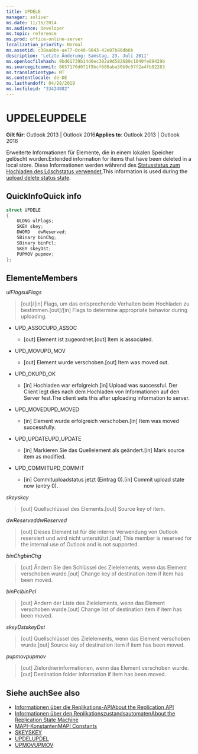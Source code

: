 ```yaml
---
title: UPDELE
manager: soliver
ms.date: 11/16/2014
ms.audience: Developer
ms.topic: reference
ms.prod: office-online-server
localization_priority: Normal
ms.assetid: c38aa8be-ae77-0c40-9843-42e07b80db6b
description: 'Letzte Änderung: Samstag, 23. Juli 2011'
ms.openlocfilehash: 9bd61739b14d0ec382a9d582689c1049fe89429b
ms.sourcegitcommit: 8657170d071f9bcf680aba50b9c07f2a4fb82283
ms.translationtype: MT
ms.contentlocale: de-DE
ms.lasthandoff: 04/28/2019
ms.locfileid: "33424882"
---
```

# <a name="updele"></a><span data-ttu-id="7b438-103">UPDELE</span><span class="sxs-lookup"><span data-stu-id="7b438-103">UPDELE</span></span>

<span data-ttu-id="7b438-104">**Gilt für**: Outlook 2013 | Outlook 2016</span><span class="sxs-lookup"><span data-stu-id="7b438-104">**Applies to**: Outlook 2013 | Outlook 2016</span></span> 
  
<span data-ttu-id="7b438-105">Erweiterte Informationen für Elemente, die in einem lokalen Speicher gelöscht wurden.</span><span class="sxs-lookup"><span data-stu-id="7b438-105">Extended information for items that have been deleted in a local store.</span></span> <span data-ttu-id="7b438-106">Diese Informationen werden während des [Statusstatus zum Hochladen des Löschstatus verwendet.](upload-delete-status-state.md)</span><span class="sxs-lookup"><span data-stu-id="7b438-106">This information is used during the [upload delete status state](upload-delete-status-state.md).</span></span>
  
## <a name="quick-info"></a><span data-ttu-id="7b438-107">QuickInfo</span><span class="sxs-lookup"><span data-stu-id="7b438-107">Quick info</span></span>

```cpp
struct UPDELE 
{ 
    ULONG ulFlags; 
    SKEY skey; 
    DWORD   dwReserved; 
    SBinary binChg; 
    SBinary binPcl; 
    SKEY skeyDst; 
    PUPMOV pupmov; 
};
```

## <a name="members"></a><span data-ttu-id="7b438-108">Elemente</span><span class="sxs-lookup"><span data-stu-id="7b438-108">Members</span></span>

<span data-ttu-id="7b438-109">_ulFlags_</span><span class="sxs-lookup"><span data-stu-id="7b438-109">_ulFlags_</span></span>
  
> <span data-ttu-id="7b438-110">[out]/[in] Flags, um das entsprechende Verhalten beim Hochladen zu bestimmen.</span><span class="sxs-lookup"><span data-stu-id="7b438-110">[out]/[in] Flags to determine appropriate behavior during uploading.</span></span>
    
  - <span data-ttu-id="7b438-111">UPD_ASSOC</span><span class="sxs-lookup"><span data-stu-id="7b438-111">UPD_ASSOC</span></span>
    
    - <span data-ttu-id="7b438-112">[out] Element ist zugeordnet.</span><span class="sxs-lookup"><span data-stu-id="7b438-112">[out] Item is associated.</span></span>
    
  - <span data-ttu-id="7b438-113">UPD_MOV</span><span class="sxs-lookup"><span data-stu-id="7b438-113">UPD_MOV</span></span>
    
    - <span data-ttu-id="7b438-114">[out] Element wurde verschoben.</span><span class="sxs-lookup"><span data-stu-id="7b438-114">[out] Item was moved out.</span></span>
    
  - <span data-ttu-id="7b438-115">UPD_OK</span><span class="sxs-lookup"><span data-stu-id="7b438-115">UPD_OK</span></span> 
    
    - <span data-ttu-id="7b438-116">[in] Hochladen war erfolgreich.</span><span class="sxs-lookup"><span data-stu-id="7b438-116">[in] Upload was successful.</span></span> <span data-ttu-id="7b438-117">Der Client legt dies nach dem Hochladen von Informationen auf den Server fest.</span><span class="sxs-lookup"><span data-stu-id="7b438-117">The client sets this after uploading information to server.</span></span>
    
  - <span data-ttu-id="7b438-118">UPD_MOVED</span><span class="sxs-lookup"><span data-stu-id="7b438-118">UPD_MOVED</span></span>
    
    - <span data-ttu-id="7b438-119">[in] Element wurde erfolgreich verschoben.</span><span class="sxs-lookup"><span data-stu-id="7b438-119">[in] Item was moved successfully.</span></span>
    
  - <span data-ttu-id="7b438-120">UPD_UPDATE</span><span class="sxs-lookup"><span data-stu-id="7b438-120">UPD_UPDATE</span></span>
    
    - <span data-ttu-id="7b438-121">[in] Markieren Sie das Quellelement als geändert.</span><span class="sxs-lookup"><span data-stu-id="7b438-121">[in] Mark source item as modified.</span></span>
    
  - <span data-ttu-id="7b438-122">UPD_COMMIT</span><span class="sxs-lookup"><span data-stu-id="7b438-122">UPD_COMMIT</span></span>
    
    - <span data-ttu-id="7b438-123">[in] Commituploadstatus jetzt (Eintrag 0).</span><span class="sxs-lookup"><span data-stu-id="7b438-123">[in] Commit upload state now (entry 0).</span></span>
    
<span data-ttu-id="7b438-124">_skey_</span><span class="sxs-lookup"><span data-stu-id="7b438-124">_skey_</span></span>
  
> <span data-ttu-id="7b438-125">[out] Quellschlüssel des Elements.</span><span class="sxs-lookup"><span data-stu-id="7b438-125">[out] Source key of item.</span></span>
    
<span data-ttu-id="7b438-126">_dwReserved_</span><span class="sxs-lookup"><span data-stu-id="7b438-126">_dwReserved_</span></span>
  
> <span data-ttu-id="7b438-127">[out] Dieses Element ist für die interne Verwendung von Outlook reserviert und wird nicht unterstützt.</span><span class="sxs-lookup"><span data-stu-id="7b438-127">[out] This member is reserved for the internal use of Outlook and is not supported.</span></span>
    
<span data-ttu-id="7b438-128">_binChg_</span><span class="sxs-lookup"><span data-stu-id="7b438-128">_binChg_</span></span>
  
> <span data-ttu-id="7b438-129">[out] Ändern Sie den Schlüssel des Zielelements, wenn das Element verschoben wurde.</span><span class="sxs-lookup"><span data-stu-id="7b438-129">[out] Change key of destination item if item has been moved.</span></span>
    
<span data-ttu-id="7b438-130">_binPcl_</span><span class="sxs-lookup"><span data-stu-id="7b438-130">_binPcl_</span></span>
  
> <span data-ttu-id="7b438-131">[out] Ändern der Liste des Zielelements, wenn das Element verschoben wurde.</span><span class="sxs-lookup"><span data-stu-id="7b438-131">[out] Change list of destination item if item has been moved.</span></span>
    
<span data-ttu-id="7b438-132">_skeyDst_</span><span class="sxs-lookup"><span data-stu-id="7b438-132">_skeyDst_</span></span>
  
> <span data-ttu-id="7b438-133">[out] Quellschlüssel des Zielelements, wenn das Element verschoben wurde.</span><span class="sxs-lookup"><span data-stu-id="7b438-133">[out] Source key of destination item if item has been moved.</span></span>
    
<span data-ttu-id="7b438-134">_pupmov_</span><span class="sxs-lookup"><span data-stu-id="7b438-134">_pupmov_</span></span>
  
> <span data-ttu-id="7b438-135">[out] Zielordnerinformationen, wenn das Element verschoben wurde.</span><span class="sxs-lookup"><span data-stu-id="7b438-135">[out] Destination folder information if item has been moved.</span></span>
    
## <a name="see-also"></a><span data-ttu-id="7b438-136">Siehe auch</span><span class="sxs-lookup"><span data-stu-id="7b438-136">See also</span></span>

- [<span data-ttu-id="7b438-137">Informationen über die Replikations-API</span><span class="sxs-lookup"><span data-stu-id="7b438-137">About the Replication API</span></span>](about-the-replication-api.md) 
- [<span data-ttu-id="7b438-138">Informationen über den Replikationszustandsautomaten</span><span class="sxs-lookup"><span data-stu-id="7b438-138">About the Replication State Machine</span></span>](about-the-replication-state-machine.md)
- [<span data-ttu-id="7b438-139">MAPI-Konstanten</span><span class="sxs-lookup"><span data-stu-id="7b438-139">MAPI Constants</span></span>](mapi-constants.md)
- [<span data-ttu-id="7b438-140">SKEY</span><span class="sxs-lookup"><span data-stu-id="7b438-140">SKEY</span></span>](skey.md)
- [<span data-ttu-id="7b438-141">UPDEL</span><span class="sxs-lookup"><span data-stu-id="7b438-141">UPDEL</span></span>](updel.md)
- [<span data-ttu-id="7b438-142">UPMOV</span><span class="sxs-lookup"><span data-stu-id="7b438-142">UPMOV</span></span>](upmov.md)

